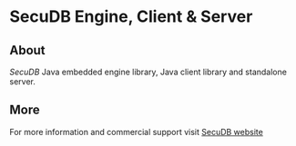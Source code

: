 # SecuDB Engine, Client & Server

## About
*SecuDB* Java embedded engine library, Java client library and standalone server.

## More
For more information and commercial support visit [SecuDB website](http://www.secudb.com/)
